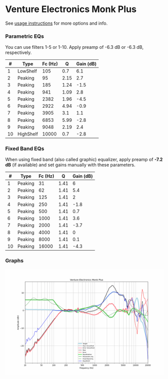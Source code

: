 # Venture Electronics Monk Plus
See [usage instructions](https://github.com/jaakkopasanen/AutoEq#usage) for more options and info.

### Parametric EQs
You can use filters 1-5 or 1-10. Apply preamp of -6.3 dB or -6.3 dB, respectively.

|   # | Type      |   Fc (Hz) |    Q |   Gain (dB) |
|-----|-----------|-----------|------|-------------|
|   1 | LowShelf  |       105 | 0.7  |         6.1 |
|   2 | Peaking   |        95 | 2.15 |         2.7 |
|   3 | Peaking   |       185 | 1.24 |        -1.5 |
|   4 | Peaking   |       941 | 1.09 |         2.8 |
|   5 | Peaking   |      2382 | 1.96 |        -4.5 |
|   6 | Peaking   |      2922 | 4.94 |        -0.9 |
|   7 | Peaking   |      3905 | 3.1  |         1.1 |
|   8 | Peaking   |      6853 | 5.99 |        -2.8 |
|   9 | Peaking   |      9048 | 2.19 |         2.4 |
|  10 | HighShelf |     10000 | 0.7  |        -2.8 |

### Fixed Band EQs
When using fixed band (also called graphic) equalizer, apply preamp of **-7.2 dB** (if available) and set gains manually with these parameters.

|   # | Type    |   Fc (Hz) |    Q |   Gain (dB) |
|-----|---------|-----------|------|-------------|
|   1 | Peaking |        31 | 1.41 |         6   |
|   2 | Peaking |        62 | 1.41 |         5.4 |
|   3 | Peaking |       125 | 1.41 |         2   |
|   4 | Peaking |       250 | 1.41 |        -1.8 |
|   5 | Peaking |       500 | 1.41 |         0.7 |
|   6 | Peaking |      1000 | 1.41 |         3.6 |
|   7 | Peaking |      2000 | 1.41 |        -3.7 |
|   8 | Peaking |      4000 | 1.41 |         0   |
|   9 | Peaking |      8000 | 1.41 |         0.1 |
|  10 | Peaking |     16000 | 1.41 |        -4.3 |

### Graphs
![](./Venture%20Electronics%20Monk%20Plus.png)
